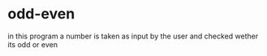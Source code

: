 # odd-even
in this program a number is taken as input by the user and checked wether its odd or even
